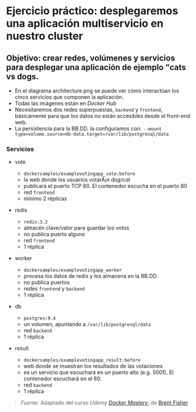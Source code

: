 # Ejercicio práctico: desplegaremos una aplicación multiservicio en nuestro cluster

## Objetivo: crear redes, volúmenes y servicios para desplegar una aplicación de ejemplo "cats vs dogs.

- En el diagrama architecture.png se puede ver cómo interactúan los cinco servicios que componen la aplicación.
- Todas las imágenes están en _Docker Hub_
- Necesitaremos dos redes superpuestas, `backend` y `frontend`, básicamente para que los datos no están accesibles desde el front-end web.
- La persistencia para la BB.DD. la configuramos con: `--mount type=volume,source=db-data,target=/var/lib/postgresql/data`

### Servicios
- vote
    - `dockersamples/examplevotingapp_vote:before`
    - la web donde los usuarios votarÃ¡n _dog/cat_
    - publicará el puerto TCP 80. El contenedor escucha en el puerto 80
    - red `frontend`
    - mínimo 2 réplicas

- redis
    - `redis:3.2`
    - almacén clave/valor para guardar los votos
    - no publica puerto alguno
    - red `frontend`
    - 1 réplica

- worker
    - `dockersamples/examplevotingapp_worker`
    - procesa los datos de redis y los almacena en la BB.DD.
    - no publica puertos
    - redes `frontend` y `backend`
    - 1 réplica

- db
    - `postgres:9.4`
    - un volumen, apuntando a `/var/lib/postgresql/data`
    - red `backend`
    - 1 réplica

- result
    - `dockersamples/examplevotingapp_result:before`
    - web donde se muestran los resultados de las votaciones
    - es un servicio que escuchará en un puerto alto (e.g. 5001). El contenedor escuchará en el 80.
    - red `backend`
    - 1 réplica

> *Fuente:* Adaptado del curso _Udemy_ [_Docker Mastery_](https://www.udemy.com/docker-mastery/learn/v4/content), de [Brent Fisher](https://www.bretfisher.com/)
